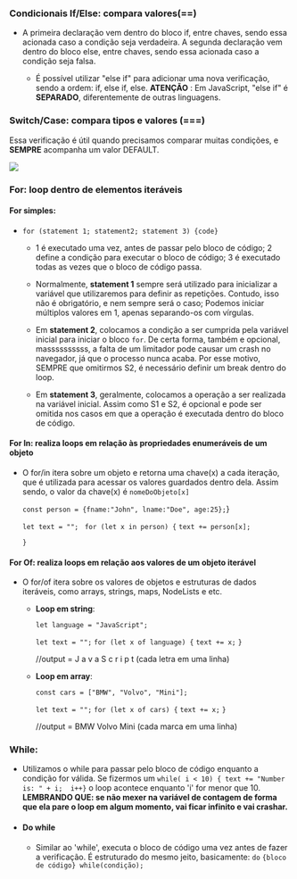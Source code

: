 ### Condicionais If/Else: compara valores(==)

+ A primeira declaração vem dentro do bloco if, entre chaves, sendo essa acionada caso a condição seja verdadeira. A segunda declaração vem dentro do bloco else, entre chaves, sendo essa acionada caso a condição seja falsa.

  + É possível utilizar "else if" para adicionar uma nova verificação, sendo a ordem: if, else if, else. **ATENÇÃO** : Em JavaScript, "else if" é **SEPARADO**, diferentemente de outras linguagens.






### Switch/Case: compara tipos e valores (===)

Essa verificação é útil quando precisamos comparar muitas condições, e **SEMPRE** acompanha um valor DEFAULT.



![](https://github.com/Luis-gith/estudos-gerais/blob/main/JavaScript/anotacoes/imagens/switch-ex.JPG?raw=true)



### For: loop dentro de elementos iteráveis

#### For simples:

+ `for (statement 1; statement2; statement 3) {code}` 
  + 1 é executado uma vez, antes de passar pelo bloco de código; 2 define a condição para executar o bloco de código; 3 é executado todas as vezes que o bloco de código passa.
  
  + Normalmente, **statement 1** sempre será utilizado para inicializar a variável que utilizaremos para definir as repetições. Contudo, isso não é obrigatório, e nem sempre será o caso; Podemos iniciar múltiplos valores em 1, apenas separando-os com vírgulas.
  + Em **statement 2**, colocamos a condição a ser cumprida pela variável inicial para iniciar o bloco `for`. De certa forma, também e opcional, massssssssss, a falta de um limitador pode causar um crash no navegador, já que o processo nunca acaba. Por esse motivo, SEMPRE que omitirmos S2, é necessário definir um break dentro do loop.
  + Em **statement 3**, geralmente, colocamos a operação a ser realizada na variável inicial. Assim como S1 e S2, é opcional e pode ser omitida nos casos em que a operação é executada dentro do bloco de código.



#### For In: realiza loops em relação às propriedades enumeráveis de um objeto

+ O for/in itera sobre um objeto e retorna uma chave(x) a cada iteração, que é utilizada para acessar os valores guardados dentro dela. Assim sendo, o valor da chave(x) é `nomeDoObjeto[x]`

  `const person = {fname:"John", lname:"Doe", age:25};`}

   `let text = "";`
    ` for (let x in person) {`
    `text += person[x];`

  `}`

  

#### For Of: realiza loops em relação aos valores de um objeto iterável

+ O for/of itera sobre os valores de objetos e estruturas de dados iteráveis, como arrays, strings, maps, NodeLists e etc.

  + **Loop em string**: 

    `let language = "JavaScript";`

    `let text = "";`
    `for (let x of language) {`
    `text += x;`
    `}`

    //output = J a v a S c r i p t (cada letra em uma linha)

    

  + **Loop em array**: 

    `const cars = ["BMW", "Volvo", "Mini"];`

    `let text = "";`
    `for (let x of cars) {`
     `text += x;`
    `}`

    //output = BMW Volvo Mini (cada marca em uma linha)





### While:

+ Utilizamos o while para passar pelo bloco de código enquanto a condição for válida. Se fizermos um `while( i < 10) { text += "Number is: " + i;  i++}` o loop acontece enquanto 'i' for menor que 10. **LEMBRANDO QUE: se não mexer na variável de contagem de forma que ela pare o loop em algum momento, vai ficar infinito e vai crashar.** 

  

+ #### Do while

  + Similar ao 'while', executa o bloco de código uma vez antes de fazer a verificação. É estruturado do mesmo jeito, basicamente: `do` `{bloco de código} while(condição);` 









 